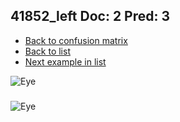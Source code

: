 ## 41852_left Doc: 2 Pred: 3
- [Back to confusion matrix](https://github.com/juliandewit/kaggle_retinopathy/blob/master/matrix.md)
- [Back to list](https://github.com/juliandewit/kaggle_retinopathy/blob/master/lists/23/list.md)
- [Next example in list](https://github.com/juliandewit/kaggle_retinopathy/blob/master/lists/23/41/4196_left.md)

![Eye](https://retinopaty.blob.core.windows.net/size1024/41852_left_2.jpeg)

### 

![Eye]()
